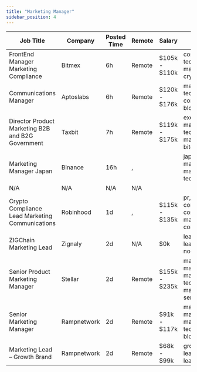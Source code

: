 ```yaml
---
title: "Marketing Manager"
sidebar_position: 4
---
```


| Job Title | Company | Posted Time | Remote | Salary | Tags | Apply Link |
|-----------|---------|-------------|--------|--------|------|------------|
| FrontEnd Manager Marketing Compliance | Bitmex | 6h | Remote | $105k - $110k | compliance, non tech, front end, marketing, crypto | [Apply](https://web3.career/front-end-manager-marketing-compliance-bitmex/106096) |
| Communications Manager | Aptoslabs | 6h | Remote | $120k - $176k | marketing, non tech, pr, communications, blockchain | [Apply](https://web3.career/communications-manager-aptoslabs/106093) |
| Director Product Marketing B2B and B2G Government | Taxbit | 7h | Remote | $119k - $175k | executive, marketing, non tech, product marketing, bitcoin | [Apply](https://web3.career/director-product-marketing-b2b-and-b2g-government-taxbit/106089) |
| Marketing Manager Japan | Binance | 16h | , |  | japan, marketing manager, marketing, non tech, blockchain | [Apply](https://web3.career/marketing-manager-japan-binance/106072) |
| N/A | N/A | N/A | N/A |  |  | [Apply](https://web3.career/metana) |
| Crypto Compliance Lead Marketing Communications | Robinhood | 1d | , | $115k - $135k | pr, non tech, communications, compliance, marketing communication | [Apply](https://web3.career/crypto-compliance-lead-marketing-communications-robinhood/106056) |
| ZIGChain Marketing Lead | Zignaly | 2d | N/A | $0k | lead, marketing lead, marketing, non tech, remote | [Apply](https://web3.career/zigchain-marketing-lead-zignaly/106002) |
| Senior Product Marketing Manager | Stellar | 2d | Remote | $155k - $235k | marketing manager, marketing, non tech, product marketing, senior | [Apply](https://web3.career/senior-product-marketing-manager-stellar/105241) |
| Senior Marketing Manager | Rampnetwork | 2d | Remote | $91k - $117k | marketing manager, marketing, non tech, senior, blockchain | [Apply](https://web3.career/senior-marketing-manager-rampnetwork/104616) |
| Marketing Lead – Growth Brand | Rampnetwork | 2d | Remote | $68k - $99k | growth, brand, lead, marketing lead, marketing | [Apply](https://web3.career/marketing-lead-growth-brand-rampnetwork/104615) |
